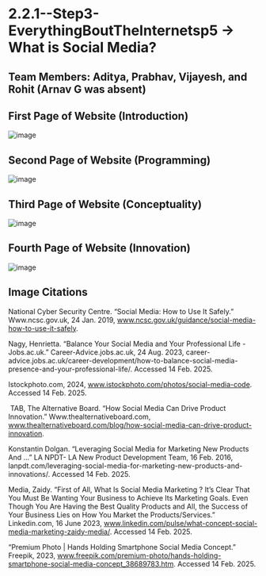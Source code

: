 # 2.2.1--Step3-EverythingBoutTheInternetsp5 -> What is Social Media?

## Team Members: Aditya, Prabhav, Vijayesh, and Rohit (Arnav G was absent)

## First Page of Website (Introduction)
![image](https://github.com/user-attachments/assets/dddefa52-484f-4a33-bd2a-e2abbbe15354)

## Second Page of Website (Programming)
![image](https://github.com/user-attachments/assets/e4eeb582-dd4c-4359-a52a-987625a3a3b7)

## Third Page of Website (Conceptuality)
![image](https://github.com/user-attachments/assets/0e6f3e1d-ab04-44ca-9ac7-ac2a73646583)

## Fourth Page of Website (Innovation)
![image](https://github.com/user-attachments/assets/2a8e5669-f799-45b3-a6b4-9f3d462a62ba)

## Image Citations
National Cyber Security Centre. “Social Media: How to Use It Safely.” Www.ncsc.gov.uk, 24 Jan. 2019, www.ncsc.gov.uk/guidance/social-media-how-to-use-it-safely.

‌Nagy, Henrietta. “Balance Your Social Media and Your Professional Life - Jobs.ac.uk.” Career-Advice.jobs.ac.uk, 24 Aug. 2023, career-advice.jobs.ac.uk/career-development/how-to-balance-social-media-presence-and-your-professional-life/. Accessed 14 Feb. 2025.

‌Istockphoto.com, 2024, www.istockphoto.com/photos/social-media-code. Accessed 14 Feb. 2025.

‌ TAB, The Alternative Board. “How Social Media Can Drive Product Innovation.” Www.thealternativeboard.com, www.thealternativeboard.com/blog/how-social-media-can-drive-product-innovation.

‌Konstantin Dolgan. “Leveraging Social Media for Marketing New Products And ...” LA NPDT- LA New Product Development Team, 16 Feb. 2016, lanpdt.com/leveraging-social-media-for-marketing-new-products-and-innovations/. Accessed 14 Feb. 2025.

‌Media, Zaidy. “First of All, What Is Social Media Marketing ? It’s Clear That You Must Be Wanting Your Business to Achieve Its Marketing Goals. Even Though You Are Having the Best Quality Products and All, the Success of Your Business Lies on How You Market the Products/Services.” Linkedin.com, 16 June 2023, www.linkedin.com/pulse/what-concept-social-media-marketing-zaidy-media/. Accessed 14 Feb. 2025.

“Premium Photo | Hands Holding Smartphone Social Media Concept.” Freepik, 2023, www.freepik.com/premium-photo/hands-holding-smartphone-social-media-concept_38689783.htm. Accessed 14 Feb. 2025.

‌
